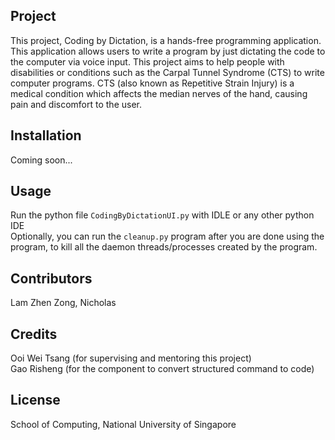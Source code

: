 ## Project

This project, Coding by Dictation, is a hands-free programming application. 
This application allows users to write a program by just dictating the code to the computer via voice input.
This project aims to help people with disabilities or conditions such as the Carpal Tunnel Syndrome (CTS) to write computer programs.
CTS (also known as Repetitive Strain Injury) is a medical condition which affects the median nerves of the hand, causing pain and discomfort to the user.

## Installation

Coming soon...

## Usage

Run the python file `CodingByDictationUI.py` with IDLE or any other python IDE <br />
Optionally, you can run the `cleanup.py` program after you are done using the program, to kill all the daemon threads/processes created
by the program.

## Contributors

Lam Zhen Zong, Nicholas

## Credits

Ooi Wei Tsang (for supervising and mentoring this project) <br />
Gao Risheng (for the component to convert structured command to code)

## License

School of Computing, National University of Singapore
